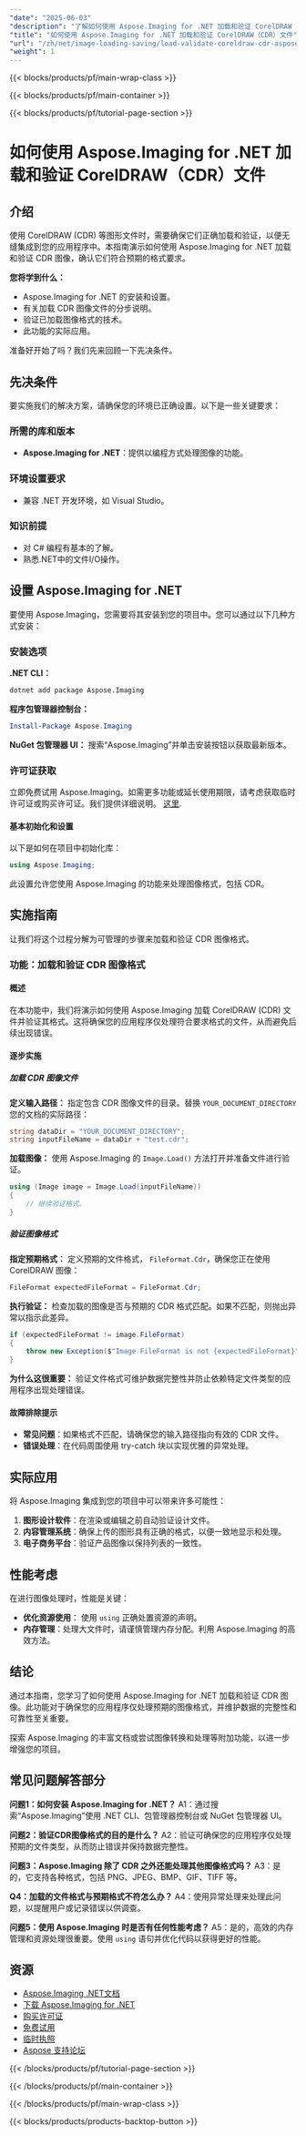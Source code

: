 ```yaml
---
"date": "2025-06-03"
"description": "了解如何使用 Aspose.Imaging for .NET 加载和验证 CorelDRAW (CDR) 文件。本指南提供分步说明和实际应用。"
"title": "如何使用 Aspose.Imaging for .NET 加载和验证 CorelDRAW（CDR）文件"
"url": "/zh/net/image-loading-saving/load-validate-coreldraw-cdr-aspose-imaging-net/"
"weight": 1
---
```


{{< blocks/products/pf/main-wrap-class >}}

{{< blocks/products/pf/main-container >}}

{{< blocks/products/pf/tutorial-page-section >}}
# 如何使用 Aspose.Imaging for .NET 加载和验证 CorelDRAW（CDR）文件

## 介绍

使用 CorelDRAW (CDR) 等图形文件时，需要确保它们正确加载和验证，以便无缝集成到您的应用程序中。本指南演示如何使用 Aspose.Imaging for .NET 加载和验证 CDR 图像，确认它们符合预期的格式要求。

**您将学到什么：**
- Aspose.Imaging for .NET 的安装和设置。
- 有关加载 CDR 图像文件的分步说明。
- 验证已加载图像格式的技术。
- 此功能的实际应用。

准备好开始了吗？我们先来回顾一下先决条件。

## 先决条件

要实施我们的解决方案，请确保您的环境已正确设置。以下是一些关键要求：

### 所需的库和版本
- **Aspose.Imaging for .NET**：提供以编程方式处理图像的功能。

### 环境设置要求
- 兼容 .NET 开发环境，如 Visual Studio。

### 知识前提
- 对 C# 编程有基本的了解。
- 熟悉.NET中的文件I/O操作。

## 设置 Aspose.Imaging for .NET

要使用 Aspose.Imaging，您需要将其安装到您的项目中。您可以通过以下几种方式安装：

### 安装选项

**.NET CLI：**
```bash
dotnet add package Aspose.Imaging
```

**程序包管理器控制台：**
```powershell
Install-Package Aspose.Imaging
```

**NuGet 包管理器 UI：**
搜索“Aspose.Imaging”并单击安装按钮以获取最新版本。

### 许可证获取

立即免费试用 Aspose.Imaging。如需更多功能或延长使用期限，请考虑获取临时许可证或购买许可证。我们提供详细说明。 [这里](https://purchase。aspose.com/temporary-license/).

#### 基本初始化和设置
以下是如何在项目中初始化库：
```csharp
using Aspose.Imaging;
```

此设置允许您使用 Aspose.Imaging 的功能来处理图像格式，包括 CDR。

## 实施指南

让我们将这个过程分解为可管理的步骤来加载和验证 CDR 图像格式。

### 功能：加载和验证 CDR 图像格式

#### 概述
在本功能中，我们将演示如何使用 Aspose.Imaging 加载 CorelDRAW (CDR) 文件并验证其格式。这将确保您的应用程序仅处理符合要求格式的文件，从而避免后续出现错误。

#### 逐步实施

##### 加载 CDR 图像文件

**定义输入路径：**
指定包含 CDR 图像文件的目录。替换 `YOUR_DOCUMENT_DIRECTORY` 您的文档的实际路径：
```csharp
string dataDir = "YOUR_DOCUMENT_DIRECTORY";
string inputFileName = dataDir + "test.cdr";
```

**加载图像：**
使用 Aspose.Imaging 的 `Image.Load()` 方法打开并准备文件进行验证。
```csharp
using (Image image = Image.Load(inputFileName))
{
    // 继续验证格式。
}
```

##### 验证图像格式

**指定预期格式：**
定义预期的文件格式， `FileFormat.Cdr`，确保您正在使用 CorelDRAW 图像：
```csharp
FileFormat expectedFileFormat = FileFormat.Cdr;
```

**执行验证：**
检查加载的图像是否与预期的 CDR 格式匹配。如果不匹配，则抛出异常以指示此差异。
```csharp
if (expectedFileFormat != image.FileFormat)
{
    throw new Exception($"Image FileFormat is not {expectedFileFormat}");
}
```
**为什么这很重要：**
验证文件格式可维护数据完整性并防止依赖特定文件类型的应用程序出现处理错误。

#### 故障排除提示
- **常见问题**：如果格式不匹配，请确保您的输入路径指向有效的 CDR 文件。
- **错误处理**：在代码周围使用 try-catch 块以实现优雅的异常处理。

## 实际应用

将 Aspose.Imaging 集成到您的项目中可以带来许多可能性：
1. **图形设计软件**：在渲染或编辑之前自动验证设计文件。
2. **内容管理系统**：确保上传的图形具有正确的格式，以便一致地显示和处理。
3. **电子商务平台**：验证产品图像以保持列表的一致性。

## 性能考虑

在进行图像处理时，性能是关键：
- **优化资源使用**： 使用 `using` 正确处置资源的声明。
- **内存管理**：处理大文件时，请谨慎管理内存分配。利用 Aspose.Imaging 的高效方法。

## 结论

通过本指南，您学习了如何使用 Aspose.Imaging for .NET 加载和验证 CDR 图像。此功能对于确保您的应用程序仅处理预期的图像格式，并维护数据的完整性和可靠性至关重要。

探索 Aspose.Imaging 的丰富文档或尝试图像转换和处理等附加功能，以进一步增强您的项目。

## 常见问题解答部分

**问题1：如何安装 Aspose.Imaging for .NET？**
A1：通过搜索“Aspose.Imaging”使用 .NET CLI、包管理器控制台或 NuGet 包管理器 UI。

**问题2：验证CDR图像格式的目的是什么？**
A2：验证可确保您的应用程序仅处理预期的文件类型，从而防止错误并保持数据完整性。

**问题3：Aspose.Imaging 除了 CDR 之外还能处理其他图像格式吗？**
A3：是的，它支持各种格式，包括 PNG、JPEG、BMP、GIF、TIFF 等。

**Q4：加载的文件格式与预期格式不符怎么办？**
A4：使用异常处理来处理此问题，以提醒用户或记录错误以供调查。

**问题5：使用 Aspose.Imaging 时是否有任何性能考虑？**
A5：是的，高效的内存管理和资源处理很重要。使用 `using` 语句并优化代码以获得更好的性能。

## 资源
- [Aspose.Imaging .NET文档](https://reference.aspose.com/imaging/net/)
- [下载 Aspose.Imaging for .NET](https://releases.aspose.com/imaging/net/)
- [购买许可证](https://purchase.aspose.com/buy)
- [免费试用](https://releases.aspose.com/imaging/net/)
- [临时执照](https://purchase.aspose.com/temporary-license/)
- [Aspose 支持论坛](https://forum.aspose.com/c/imaging/10)

{{< /blocks/products/pf/tutorial-page-section >}}

{{< /blocks/products/pf/main-container >}}

{{< /blocks/products/pf/main-wrap-class >}}

{{< blocks/products/products-backtop-button >}}